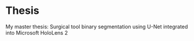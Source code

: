 # Thesis
My master thesis: Surgical tool binary segmentation using U-Net integrated into Microsoft HoloLens 2
